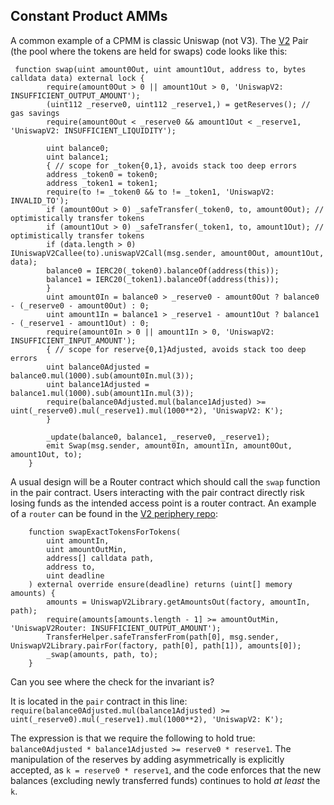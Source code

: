 ## Constant Product AMMs  
A common example of a CPMM is classic Uniswap (not V3). The [V2](https://github.com/Uniswap/v2-core/blob/master/contracts/UniswapV2Pair.sol) Pair (the pool where the tokens are held for swaps) code looks like this:  

```
 function swap(uint amount0Out, uint amount1Out, address to, bytes calldata data) external lock {
        require(amount0Out > 0 || amount1Out > 0, 'UniswapV2: INSUFFICIENT_OUTPUT_AMOUNT');
        (uint112 _reserve0, uint112 _reserve1,) = getReserves(); // gas savings
        require(amount0Out < _reserve0 && amount1Out < _reserve1, 'UniswapV2: INSUFFICIENT_LIQUIDITY');

        uint balance0;
        uint balance1;
        { // scope for _token{0,1}, avoids stack too deep errors
        address _token0 = token0;
        address _token1 = token1;
        require(to != _token0 && to != _token1, 'UniswapV2: INVALID_TO');
        if (amount0Out > 0) _safeTransfer(_token0, to, amount0Out); // optimistically transfer tokens
        if (amount1Out > 0) _safeTransfer(_token1, to, amount1Out); // optimistically transfer tokens
        if (data.length > 0) IUniswapV2Callee(to).uniswapV2Call(msg.sender, amount0Out, amount1Out, data);
        balance0 = IERC20(_token0).balanceOf(address(this));
        balance1 = IERC20(_token1).balanceOf(address(this));
        }
        uint amount0In = balance0 > _reserve0 - amount0Out ? balance0 - (_reserve0 - amount0Out) : 0;
        uint amount1In = balance1 > _reserve1 - amount1Out ? balance1 - (_reserve1 - amount1Out) : 0;
        require(amount0In > 0 || amount1In > 0, 'UniswapV2: INSUFFICIENT_INPUT_AMOUNT');
        { // scope for reserve{0,1}Adjusted, avoids stack too deep errors
        uint balance0Adjusted = balance0.mul(1000).sub(amount0In.mul(3));
        uint balance1Adjusted = balance1.mul(1000).sub(amount1In.mul(3));
        require(balance0Adjusted.mul(balance1Adjusted) >= uint(_reserve0).mul(_reserve1).mul(1000**2), 'UniswapV2: K');
        }

        _update(balance0, balance1, _reserve0, _reserve1);
        emit Swap(msg.sender, amount0In, amount1In, amount0Out, amount1Out, to);
    }
```

A usual design will be a Router contract which should call the `swap` function in the pair contract. Users interacting with the pair contract directly risk losing funds as the intended access point is a router contract. An example of a `router` can be found in the [V2 periphery repo](https://github.com/Uniswap/v2-periphery/blob/master/contracts/UniswapV2Router02.sol):  

```
    function swapExactTokensForTokens(
        uint amountIn,
        uint amountOutMin,
        address[] calldata path,
        address to,
        uint deadline
    ) external override ensure(deadline) returns (uint[] memory amounts) {
        amounts = UniswapV2Library.getAmountsOut(factory, amountIn, path);
        require(amounts[amounts.length - 1] >= amountOutMin, 'UniswapV2Router: INSUFFICIENT_OUTPUT_AMOUNT');
        TransferHelper.safeTransferFrom(path[0], msg.sender, UniswapV2Library.pairFor(factory, path[0], path[1]), amounts[0]);
        _swap(amounts, path, to);
    }
```

Can you see where the check for the invariant is?  

It is located in the `pair` contract in this line:  
`require(balance0Adjusted.mul(balance1Adjusted) >= uint(_reserve0).mul(_reserve1).mul(1000**2), 'UniswapV2: K');`  

The expression is that we require the following to hold true: `balance0Adjusted * balance1Adjusted >= reserve0 * reserve1`. The manipulation of the reserves by adding asymmetrically is explicitly accepted, as `k = reserve0 * reserve1`, and the code enforces that the new balances (excluding newly transferred funds) continues to hold *at least* the `k`. 


